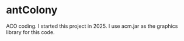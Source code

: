 # antColony
ACO coding.
I started this project in 2025.
I use acm.jar as the graphics library for this code.
